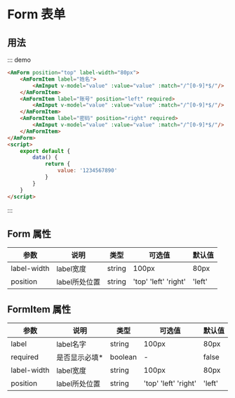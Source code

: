 # Form 表单

## 用法
::: demo
``` html
<AmForm position="top" label-width="80px">
    <AmFormItem label="姓名">
        <AmInput v-model="value" :value="value" :match="/^[0-9]*$/"/>
    </AmFormItem>
    <AmFormItem label="账号" position="left" required>
        <AmInput v-model="value" :value="value" :match="/^[0-9]*$/"/>
    </AmFormItem>
    <AmFormItem label="密码" position="right" required>
        <AmInput v-model="value" :value="value" :match="/^[0-9]*$/"/>
    </AmFormItem>
</AmForm>
<script>
    export default {
        data() {
            return {
                value: '1234567890'
            }
        }
    }
</script>
```
:::

## Form 属性

| 参数       | 说明        | 类型       | 可选值         | 默认值   |
|---------- |------------ |---------- |-------------  |-------- |
| label-width      | label宽度         | string   | 100px   |    80px    |
| position      | label所处位置         | string   | 'top' 'left' 'right'   |    'left'    |


## FormItem 属性

| 参数       | 说明        | 类型       | 可选值         | 默认值   |
|---------- |------------ |---------- |-------------  |-------- |
| label      | label名字         | string   | 100px   |    80px    |
| required      | 是否显示必填*        | boolean   | -   |    false    |
| label-width      | label宽度         | string   | 100px   |    80px    |
| position      | label所处位置         | string   | 'top' 'left' 'right'   |    'left'    |


